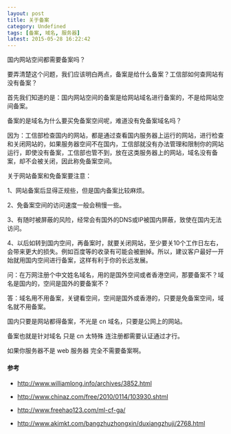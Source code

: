 ```yaml
---
layout: post
title: 关于备案
category: Undefined
tags: [备案, 域名, 服务器]
latest: 2015-05-28 16:22:42
---
```


国内网站空间都需要备案吗？

要弄清楚这个问题，我们应该明白两点，备案是给什么备案？工信部如何查网站有没有备案？

首先我们知道的是：国内网站空间的备案是给网站域名进行备案的，不是给网站空间备案。

备案的是域名为什么要买免备案空间呢，难道没有免备案域名吗？

因为：工信部检查国内的网站，都是通过查看国内服务器上运行的网站，进行检查和关闭网站的，如果服务器空间不在国内，工信部就没有办法管理和限制你的网站运行，即使没有备案，工信部也管不到，放在这类服务器上的网站，域名没有备案，却不会被关闭，因此称免备案空间。

关于网站备案和免备案要注意：

1、网站备案后显得正规些，但是国内备案比较麻烦。

2、免备案空间的访问速度一般会稍慢一些。

3、有随时被屏蔽的风险，经常会有国外的DNS或IP被国内屏蔽，致使在国内无法访问。

4、以后如转到国内空间，再备案时，就要关闭网站，至少要关10个工作日左右，会带来更大的损失。例如百度等的收录有可能会被删掉。所以，建议客户最好一开始就用国内空间进行备案，这样有利于你的长远发展。

问：在万网注册个中文姓名域名，用的是国外空间或者香港空间，那要备案不？域名是国内的，空间是国外的要备案不？

答：域名用不用备案，关键看空间，空间是国外或香港的，只要是免备案空间，域名就不用备案。

国内只要是网站都得备案，不光是 cn 域名，只要是公网上的网站。

备案也就是针对域名 只是 cn 太特殊 连注册都需要认证通过才行。

如果你服务器不是 web 服务器 完全不需要备案啊。

#### 参考

- <http://www.williamlong.info/archives/3852.html>

- <http://www.chinaz.com/free/2010/0114/103930.shtml>

- <http://www.freehao123.com/ml-cf-ga/>

- <http://www.akimkt.com/bangzhuzhongxin/duxiangzhuji/2768.html>

